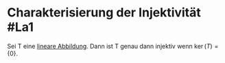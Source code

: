 # Charakterisierung der Injektivität #La1 
Sei T eine [lineare Abbildung](lineare%20Abbildung.md). Dann ist T genau dann injektiv wenn $\ker(T)=\{0\}$.